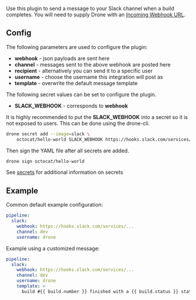Use this plugin to send a message to your Slack channel when a build completes.
You will need to supply Drone with an [Incoming Webhook URL](https://my.slack.com/services/new/incoming-webhook).

## Config

The following parameters are used to configure the plugin:

* **webhook** - json payloads are sent here
* **channel** - messages sent to the above webhook are posted here
* **recipient** - alternatively you can send it to a specific user
* **username** - choose the username this integration will post as
* **template** - overwrite the default message template

The following secret values can be set to configure the plugin.

* **SLACK_WEBHOOK** - corresponds to **webhook**

It is highly recommended to put the **SLACK_WEBHOOK** into a secret so it is
not exposed to users. This can be done using the drone-cli.

```bash
drone secret add --image=slack \
    octocat/hello-world SLACK_WEBHOOK https://hooks.slack.com/services/...
```

Then sign the YAML file after all secrets are added.

```bash
drone sign octocat/hello-world
```

See [secrets](http://readme.drone.io/0.5/usage/secrets/) for additional
information on secrets

## Example

Common default example configuration:

```yaml
pipeline:
  slack:
    webhook: https://hooks.slack.com/services/...
    channel: dev
    username: drone
```

Example using a customized message:

```yaml
pipeline:
  slack:
    webhook: https://hooks.slack.com/services/...
    channel: dev
    username: drone
    template: >
      build #{{ build.number }} finished with a {{ build.status }} status
```
